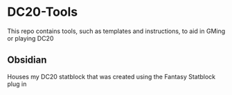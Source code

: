 # DC20-Tools
This repo contains tools, such as templates and instructions, to aid in GMing or playing DC20

## Obsidian
Houses my DC20 statblock that was created using the Fantasy Statblock plug in
